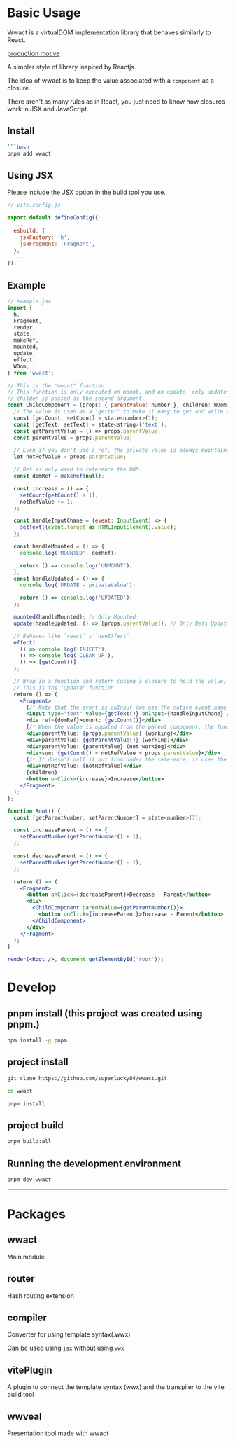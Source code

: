 # Basic Usage

Wwact is a virtualDOM implementation library that behaves similarly to React.

[production motive](https://medium.com/p/d14ba89373d3)

A simpler style of library inspired by Reactjs.

The idea of wwact is to keep the value associated with a `component` as a closure.

There aren't as many rules as in React, you just need to know how closures work in JSX and JavaScript.

## Install

```bash
```bash
pnpm add wwact
```

## Using JSX

Please include the JSX option in the build tool you use.

```js
// vite.config.js

export default defineConfig({
  ...
  esbuild: {
    jsxFactory: 'h',
    jsxFragment: 'Fragment',
  },
  ...
});
```

## Example

```jsx
// example.jsx
import {
  h,
  Fragment,
  render,
  state,
  makeRef,
  mounted,
  update,
  effect,
  WDom,
} from 'wwact';

// This is the "mount" function.
// This function is only executed on mount, and on update, only updates `props` and then executes the internal return function.
// childen is passed as the second argument.
const ChildComponent = (props: { parentValue: number }, children: WDom[]) => {
  // The value is used as a "getter" to make it easy to get and write to in the higher-order functions it returns
  const [getCount, setCount] = state<number>(1);
  const [getText, setText] = state<string>('text');
  const getParentValue = () => props.parentValue;
  const parentValue = props.parentValue;

  // Even if you don't use a ref, the private value is always maintained as a regular variable.
  let notRefValue = props.parentValue;

  // Ref is only used to reference the DOM.
  const domRef = makeRef(null);

  const increase = () => {
    setCount(getCount() + 1);
    notRefValue += 1;
  };

  const handleInputChane = (event: InputEvent) => {
    setText((event.target as HTMLInputElement).value);
  };

  const handleMounted = () => {
    console.log('MOUNTED', domRef);

    return () => console.log('UNMOUNT');
  };
  const handleUpdated = () => {
    console.log('UPDATE - privateValue');

    return () => console.log('UPDATED');
  };

  mounted(handleMounted); // Only Mounted
  update(handleUpdated, () => [props.parentValue]); // Only Defs Updated (using a closure to update a value)

  // Behaves like `react`'s `useEffect`
  effect(
    () => console.log('INJECT'),
    () => console.log('CLEAN_UP'),
    () => [getCount()]
  );

  // Wrap in a function and return (using a closure to hold the value)
  // This is the "update" function.
  return () => (
    <Fragment>
      {/* Note that the event is onInput (we use the native event name to avoid confusion). */}
      <input type="text" value={getText()} onInput={handleInputChane} />
      <div ref={domRef}>count: {getCount()}</div>
      {/* When the value is updated from the parent component, the function declared inside is executed, so you need to use the `props.` call by reference to output the latest value of the updated property. */}
      <div>parentValue: {props.parentValue} (working)</div>
      <div>parentValue: {getParentValue()} (working)</div>
      <div>parentValue: {parentValue} (not working)</div>
      <div>sum: {getCount() + notRefValue + props.parentValue}</div>
      {/* It doesn't pull it out from under the reference, it uses the value directly, so you can just use it. */}
      <div>notRefValue: {notRefValue}</div>
      {children}
      <button onClick={increase}>Increase</button>
    </Fragment>
  );
};

function Root() {
  const [getParentNumber, setParentNumber] = state<number>(7);

  const increaseParent = () => {
    setParentNumber(getParentNumber() + 1);
  };

  const decreaseParent = () => {
    setParentNumber(getParentNumber() - 1);
  };

  return () => (
    <Fragment>
      <button onClick={decreaseParent}>Decrease - Parent</button>
      <div>
        <ChildComponent parentValue={getParentNumber()}>
          <button onClick={increaseParent}>Increase - Parent</button>
        </ChildComponent>
      </div>
    </Fragment>
  );
}

render(<Root />, document.getElementById('root'));
```

# Develop

## pnpm install (this project was created using pnpm.)

```bash
npm install -g pnpm
```

## project install
```bash
git clone https://github.com/superlucky84/wwact.git

cd wwact

pnpm install
```

## project build
```bash
pnpm build:all
```

## Running the development environment
```bash
pnpm dev:wwact
```

---

# Packages

## wwact

Main module

## router

Hash routing extension

## compiler

Converter for using template syntax(.wwx)

Can be used using `jsx` without using `wwx`

## vitePlugin

A plugin to connect the template syntax (wwx) and the transpiler to the vite build tool

## wwveal

Presentation tool made with wwact

